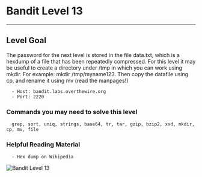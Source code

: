 # Bandit Level 13

---

## Level Goal

The password for the next level is stored in the file data.txt, which is a hexdump of a file that has been repeatedly compressed. For this level it may be useful to create a directory under /tmp in which you can work using mkdir. For example: mkdir /tmp/myname123. Then copy the datafile using cp, and rename it using mv (read the manpages!)

``` {.sh}
  - Host: bandit.labs.overthewire.org
  - Port: 2220
```

### Commands you may need to solve this level

``` {.sh}
  grep, sort, uniq, strings, base64, tr, tar, gzip, bzip2, xxd, mkdir, cp, mv, file
```

### Helpful Reading Material

``` {.sh}
  - Hex dump on Wikipedia
```

![Bandit Level 13](https://cdn.bulutbilisimciler.com/public/images/bandit/Bandit13.png)
